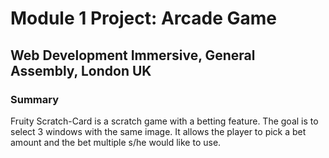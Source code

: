 # **Module 1 Project: Arcade Game**
## Web Development Immersive, General Assembly, London UK


### Summary
Fruity Scratch-Card is a scratch game with a betting feature.
The goal is to
select 3 windows with the same image. 
It allows the player to
pick a bet amount and the bet multiple s/he would like to use.  
